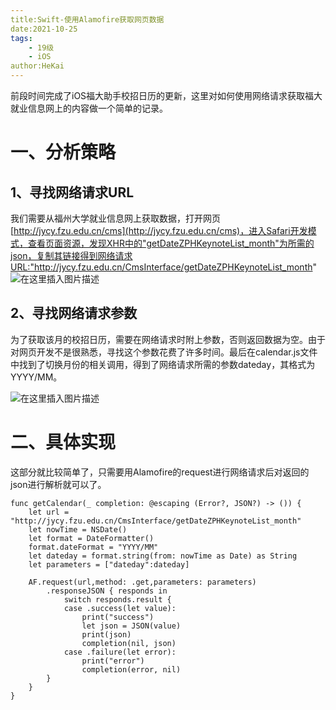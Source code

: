 ```yaml
---
title:Swift-使用Alamofire获取网页数据
date:2021-10-25
tags:
    - 19级
    - iOS
author:HeKai
---
```


前段时间完成了iOS福大助手校招日历的更新，这里对如何使用网络请求获取福大就业信息网上的内容做一个简单的记录。

# 一、分析策略

## 1、寻找网络请求URL

我们需要从福州大学就业信息网上获取数据，打开网页[http://jycy.fzu.edu.cn/cms](http://jycy.fzu.edu.cn/cms)，进入Safari开发模式，查看页面资源，发现XHR中的"getDateZPHKeynoteList_month"为所需的json，复制其链接得到网络请求URL:"http://jycy.fzu.edu.cn/CmsInterface/getDateZPHKeynoteList_month"
![在这里插入图片描述](https://img-blog.csdnimg.cn/e9f5197aa9f84a35953495a991543c5e.png?x-oss-process=image/watermark,type_ZHJvaWRzYW5zZmFsbGJhY2s,shadow_50,text_Q1NETiBASEhLS3Nkag==,size_20,color_FFFFFF,t_70,g_se,x_16#pic_center)

## 2、寻找网络请求参数

为了获取该月的校招日历，需要在网络请求时附上参数，否则返回数据为空。由于对网页开发不是很熟悉，寻找这个参数花费了许多时间。最后在calendar.js文件中找到了切换月份的相关调用，得到了网络请求所需的参数dateday，其格式为YYYY/MM。

![在这里插入图片描述](https://img-blog.csdnimg.cn/b94f12bc47f34ca3b79fb9470fe6a4a3.png?x-oss-process=image/watermark,type_ZHJvaWRzYW5zZmFsbGJhY2s,shadow_50,text_Q1NETiBASEhLS3Nkag==,size_20,color_FFFFFF,t_70,g_se,x_16#pic_center)

# 二、具体实现

这部分就比较简单了，只需要用Alamofire的request进行网络请求后对返回的json进行解析就可以了。

```
func getCalendar(_ completion: @escaping (Error?, JSON?) -> ()) {
    let url = "http://jycy.fzu.edu.cn/CmsInterface/getDateZPHKeynoteList_month"
    let nowTime = NSDate()
    let format = DateFormatter()
    format.dateFormat = "YYYY/MM"
    let dateday = format.string(from: nowTime as Date) as String
    let parameters = ["dateday":dateday]
        
    AF.request(url,method: .get,parameters: parameters)
        .responseJSON { responds in
            switch responds.result {
            case .success(let value):
                print("success")
                let json = JSON(value)
                print(json)
                completion(nil, json)
            case .failure(let error):
                print("error")
                completion(error, nil)
        }
    }
}

```

